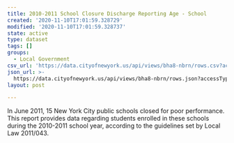 ```yaml
---
title: 2010-2011 School Closure Discharge Reporting Age - School
created: '2020-11-10T17:01:59.328729'
modified: '2020-11-10T17:01:59.328737'
state: active
type: dataset
tags: []
groups:
  - Local Government
csv_url: 'https://data.cityofnewyork.us/api/views/bha8-nbrn/rows.csv?accessType=DOWNLOAD'
json_url: >-
  https://data.cityofnewyork.us/api/views/bha8-nbrn/rows.json?accessType=DOWNLOAD
layout: post

---
```

In June 2011, 15 New York City public schools closed for poor performance.  This report provides data regarding students enrolled in these schools during the 2010-2011 school year, according to the guidelines set by Local Law 2011/043.
